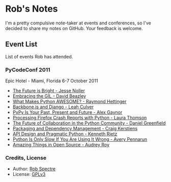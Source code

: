 
# Rob's Notes

I'm a pretty compulsive note-taker at events and conferences, so I've decided to share my notes on GitHub.  Your feedback is welcome.


## Event List

List of events Rob has attended.


### PyCodeConf 2011

Epic Hotel -  Miami, Florida
6-7 October 2011

* [The Future is Bright - Jesse Noller](https://github.com/RobSpectre/Notes/blob/master/PyCodeConf%202011/the_future_is_bright-jesse_noller.md)
* [Embracing the GIL - David Beazley](https://github.com/RobSpectre/Notes/blob/master/PyCodeConf%202011/embracing_the_global_interpreter_lock-david_beazley.md)
* [What Makes Python AWESOME? - Raymond Hettinger](https://github.com/RobSpectre/Notes/blob/master/PyCodeConf%202011/what_makes_python_awesome-raymond_hettinger.md)
* [Backbone.js and Django - Leah Culver](https://github.com/RobSpectre/Notes/blob/master/PyCodeConf%202011/backbone_and_django-leah_culver.md)
* [PyPy Is Your Past, Present and Future - Alex Gaynor](https://github.com/RobSpectre/Notes/blob/master/PyCodeConf%202011/pypy_is_your_past_present_and_future-alex_gaynor.md)
* [Processing Firefox Crash Reports with Python - Laura Thomson](https://github.com/RobSpectre/Notes/blob/master/PyCodeConf%202011/processing_firefox_crash_reports_with_python-laura_thomson.md)
* [The Future of Collaboration in the Python Community - Daniel Greenfield](https://github.com/RobSpectre/Notes/blob/master/PyCodeConf%202011/the_future_of_collaboration_in_python-daniel_greenfield.md)
* [Packaging and Dependency Management - Craig Kerstiens](https://github.com/RobSpectre/Notes/blob/master/PyCodeConf%202011/packaging_and_dependency_management-craig_kerstiens.md)
* [API Design and Pragmatic Python - Kenneth Rietz](https://github.com/RobSpectre/Notes/blob/master/PyCodeConf%202011/api_design_and_pragmatic_python-kenneth_reitz.md)
* [Python Is Only Slow If You Are Using It Wrong - Avery Pennarun](https://github.com/RobSpectre/Notes/blob/master/PyCodeConf%202011/python_is_only_slow_if_you_use_it_wrong-avery_pennarun.md)
* [Amazing Things in Open Source - Audrey Roy](https://github.com/RobSpectre/Notes/blob/master/PyCodeConf%202011/amazing_things_in_open_source-audrey_roy.md)


### Credits, License

* Author: [Rob Spectre](http://www.brooklynhacker.com)
* License: [GPLv3](http://gplv3.fsf.org/)

